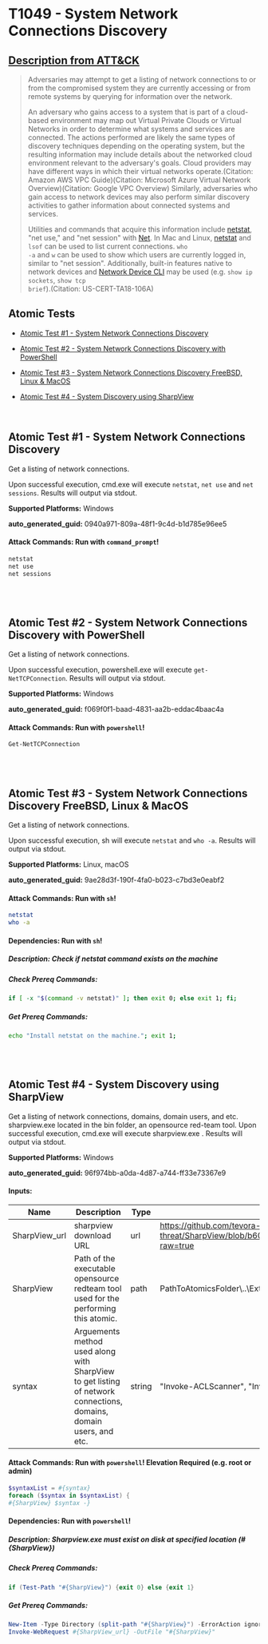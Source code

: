 # T1049 - System Network Connections Discovery
## [Description from ATT&CK](https://attack.mitre.org/techniques/T1049)
<blockquote>

Adversaries may attempt to get a listing of network connections to or from the compromised system they are currently accessing or from remote systems by querying for information over the network. 

An adversary who gains access to a system that is part of a cloud-based environment may map out Virtual Private Clouds or Virtual Networks in order to determine what systems and services are connected. The actions performed are likely the same types of discovery techniques depending on the operating system, but the resulting information may include details about the networked cloud environment relevant to the adversary's goals. Cloud providers may have different ways in which their virtual networks operate.(Citation: Amazon AWS VPC Guide)(Citation: Microsoft Azure Virtual Network Overview)(Citation: Google VPC Overview) Similarly, adversaries who gain access to network devices may also perform similar discovery activities to gather information about connected systems and services.

Utilities and commands that acquire this information include [netstat](https://attack.mitre.org/software/S0104), "net use," and "net session" with [Net](https://attack.mitre.org/software/S0039). In Mac and Linux, [netstat](https://attack.mitre.org/software/S0104) and <code>lsof</code> can be used to list current connections. <code>who -a</code> and <code>w</code> can be used to show which users are currently logged in, similar to "net session". Additionally, built-in features native to network devices and [Network Device CLI](https://attack.mitre.org/techniques/T1059/008) may be used (e.g. <code>show ip sockets</code>, <code>show tcp brief</code>).(Citation: US-CERT-TA18-106A)

</blockquote>

## Atomic Tests

- [Atomic Test #1 - System Network Connections Discovery](#atomic-test-1---system-network-connections-discovery)

- [Atomic Test #2 - System Network Connections Discovery with PowerShell](#atomic-test-2---system-network-connections-discovery-with-powershell)

- [Atomic Test #3 - System Network Connections Discovery FreeBSD, Linux & MacOS](#atomic-test-3---system-network-connections-discovery-freebsd-linux--macos)

- [Atomic Test #4 - System Discovery using SharpView](#atomic-test-4---system-discovery-using-sharpview)


<br/>

## Atomic Test #1 - System Network Connections Discovery
Get a listing of network connections.

Upon successful execution, cmd.exe will execute `netstat`, `net use` and `net sessions`. Results will output via stdout.

**Supported Platforms:** Windows


**auto_generated_guid:** 0940a971-809a-48f1-9c4d-b1d785e96ee5






#### Attack Commands: Run with `command_prompt`! 


```cmd
netstat
net use
net sessions
```






<br/>
<br/>

## Atomic Test #2 - System Network Connections Discovery with PowerShell
Get a listing of network connections.

Upon successful execution, powershell.exe will execute `get-NetTCPConnection`. Results will output via stdout.

**Supported Platforms:** Windows


**auto_generated_guid:** f069f0f1-baad-4831-aa2b-eddac4baac4a






#### Attack Commands: Run with `powershell`! 


```powershell
Get-NetTCPConnection
```






<br/>
<br/>

## Atomic Test #3 - System Network Connections Discovery FreeBSD, Linux & MacOS
Get a listing of network connections.

Upon successful execution, sh will execute `netstat` and `who -a`. Results will output via stdout.

**Supported Platforms:** Linux, macOS


**auto_generated_guid:** 9ae28d3f-190f-4fa0-b023-c7bd3e0eabf2






#### Attack Commands: Run with `sh`! 


```sh
netstat
who -a
```




#### Dependencies:  Run with `sh`!
##### Description: Check if netstat command exists on the machine
##### Check Prereq Commands:
```sh
if [ -x "$(command -v netstat)" ]; then exit 0; else exit 1; fi;
```
##### Get Prereq Commands:
```sh
echo "Install netstat on the machine."; exit 1;
```




<br/>
<br/>

## Atomic Test #4 - System Discovery using SharpView
Get a listing of network connections, domains, domain users, and etc.  
sharpview.exe located in the bin folder, an opensource red-team tool.
Upon successful execution, cmd.exe will execute sharpview.exe <method>. Results will output via stdout.

**Supported Platforms:** Windows


**auto_generated_guid:** 96f974bb-a0da-4d87-a744-ff33e73367e9





#### Inputs:
| Name | Description | Type | Default Value |
|------|-------------|------|---------------|
| SharpView_url | sharpview download URL | url | https://github.com/tevora-threat/SharpView/blob/b60456286b41bb055ee7bc2a14d645410cca9b74/Compiled/SharpView.exe?raw=true|
| SharpView | Path of the executable opensource redteam tool used for the performing this atomic. | path | PathToAtomicsFolder&#92;..&#92;ExternalPayloads&#92;SharpView.exe|
| syntax | Arguements method used along with SharpView to get listing of network connections, domains, domain users, and etc. | string | "Invoke-ACLScanner", "Invoke-Kerberoast", "Find-DomainShare"|


#### Attack Commands: Run with `powershell`!  Elevation Required (e.g. root or admin) 


```powershell
$syntaxList = #{syntax}
foreach ($syntax in $syntaxList) {
#{SharpView} $syntax -}
```




#### Dependencies:  Run with `powershell`!
##### Description: Sharpview.exe must exist on disk at specified location (#{SharpView})
##### Check Prereq Commands:
```powershell
if (Test-Path "#{SharpView}") {exit 0} else {exit 1}
```
##### Get Prereq Commands:
```powershell
New-Item -Type Directory (split-path "#{SharpView}") -ErrorAction ignore | Out-Null
Invoke-WebRequest #{SharpView_url} -OutFile "#{SharpView}"
```




<br/>
